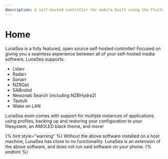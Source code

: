 ```yaml
---
description: A self-hosted controller for mobile built using the Flutter framework
---
```


# Home

LunaSea is a fully featured, open source self-hosted controller! Focused on giving you a seamless experience between all of your self-hosted media software, LunaSea supports:

* Lidarr
* Radarr
* Sonarr
* NZBGet
* SABnzbd
* Newznab Search \(including NZBHydra2\)
* Tautulli
* Wake on LAN

LunaSea even comes with support for multiple instances of applications using profiles, backing up and restoring your configuration to your filesystem, an AMOLED black theme, and more!

{% hint style="warning" %}
Without the above software installed on a host machine, LunaSea has close to no functionality. LunaSea is an _extension_ of the above software, and does not run said software on your phone.
{% endhint %}



